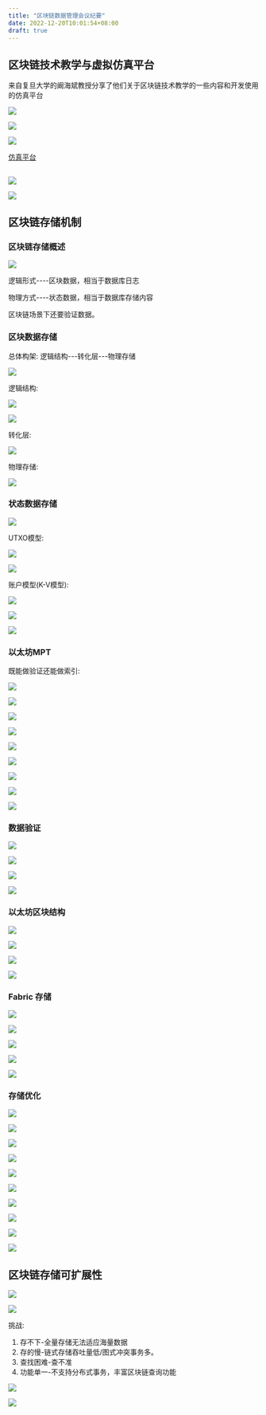```yaml
---
title: "区块链数据管理会议纪要"
date: 2022-12-20T10:01:54+08:00
draft: true
---
```


## 区块链技术教学与虚拟仿真平台

来自复旦大学的阚海斌教授分享了他们关于区块链技术教学的一些内容和开发使用的仿真平台

![](https://s2.loli.net/2022/12/20/pj94y3WEfNkogGU.png)

![](https://s2.loli.net/2022/12/20/5sGWNMnKtfqhIZR.png)

![](https://s2.loli.net/2022/12/20/XVGLWc35nKJdEye.png)

[仿真平台](https://ilab.fudan.edu.cn/blockchain/login)

## 

![](https://s2.loli.net/2022/12/20/Y6zRNikCP2QwxoK.png)

![](https://s2.loli.net/2022/12/20/hqMT8e7nKrAIUjy.png)

## 区块链存储机制

### 区块链存储概述

![](https://s2.loli.net/2022/12/23/prbUAXVulfgKa9C.png)

逻辑形式----区块数据，相当于数据库日志

物理方式----状态数据，相当于数据库存储内容

区块链场景下还要验证数据。 

### 区块数据存储

总体构架: 逻辑结构---转化层---物理存储

![](https://s2.loli.net/2022/12/23/Uo4fzSKBiqONulH.png)

逻辑结构:  

![](https://s2.loli.net/2022/12/23/UEc4XyIjozLYlC6.png)

![](https://s2.loli.net/2022/12/23/7xMEeqmjU5LQPsV.png)

转化层: 

![](https://s2.loli.net/2022/12/24/pyrXDcUw5gYSvTd.png)

物理存储:

![](https://s2.loli.net/2022/12/24/2dc78XQrC4pDnSx.png)

### 状态数据存储

![](https://s2.loli.net/2022/12/24/tcwLOETspI73Nyq.png)

UTXO模型:

![](https://s2.loli.net/2022/12/24/q9vDWzmKA7u1OZ4.png)

![](https://s2.loli.net/2022/12/24/zd61EhSgYjlKfep.png)

账户模型(K-V模型):

![](https://s2.loli.net/2022/12/24/OVTQe1PsCNZlGqd.png)

![](https://s2.loli.net/2022/12/24/RiHLGIz6t74hSxa.png)

![](https://s2.loli.net/2022/12/24/W63Q8Vm7iXDbjaC.png)

### 以太坊MPT

既能做验证还能做索引:

![](https://s2.loli.net/2022/12/24/vQNknEtsIoe4cyG.png)

![](https://s2.loli.net/2022/12/24/zJpFD8Ct2USLZgH.png)

![](https://s2.loli.net/2022/12/24/Y3DQcqMN1zUef8S.png)

![](https://s2.loli.net/2022/12/24/hIDpOsMAGnfZljo.png)

![](https://s2.loli.net/2022/12/24/TRpfPlEnQj3WZkm.png)

![](https://s2.loli.net/2022/12/24/EfkNZJPcLDp4UqW.png)

![](https://s2.loli.net/2022/12/24/tKNbhBHjZpzJrS1.png)

![](https://s2.loli.net/2022/12/24/3sBx7FaJnprcIXj.png)

![](https://s2.loli.net/2022/12/24/CHaFZmb5GWncEvt.png)

### 数据验证

![](https://s2.loli.net/2022/12/25/oMPXNDTgwHleUSC.png)

![](https://s2.loli.net/2022/12/25/tseHOYJk2K3DEaU.png)

![](https://s2.loli.net/2022/12/25/oDvBjQ5F9Km38pM.png)

![](https://s2.loli.net/2022/12/25/ILk4rJbWxu7aiE8.png)

### 以太坊区块结构

![](https://s2.loli.net/2022/12/25/MCxXWrObBYLUGRI.png)

![](https://s2.loli.net/2022/12/25/uUaH5cxzSpo7VeZ.png)

![](https://s2.loli.net/2022/12/25/qK2FuyUIQ68eZjb.png)

![](https://s2.loli.net/2022/12/25/pwgQcJ4RfZNX9YI.png)

### Fabric 存储

![](https://s2.loli.net/2022/12/25/EgC1D3c6JSHz2bm.png)

![](https://s2.loli.net/2022/12/25/wtiS4RNlzZdQpfa.png)

![](https://s2.loli.net/2022/12/25/yia9kr2PONSYJEW.png)

![](https://s2.loli.net/2022/12/25/Zr3ta5MUbe2xNyV.png)

![](https://s2.loli.net/2022/12/25/oiUQIt3jM1YaDAg.png)

### 存储优化

![](https://s2.loli.net/2022/12/25/rx7UifsLXaz8FQl.png)

![](https://s2.loli.net/2022/12/25/Fm9JrtSa1MWwfoj.png)

![](https://s2.loli.net/2022/12/25/DwC1IOuXRl3ht5Z.png)

![](https://s2.loli.net/2022/12/25/oEHcpg7z1vljL5N.png)

![](https://s2.loli.net/2022/12/25/NyCpb52fgUGX8Ij.png)

![](https://s2.loli.net/2022/12/25/a4oTO8kYwvzmbsx.png)

![](https://s2.loli.net/2022/12/25/kRCAdB9s7XMbuti.png)

![](https://s2.loli.net/2022/12/25/sLFXzHbPClG1TDA.png)

![](https://s2.loli.net/2022/12/25/MuSOyoEBkAs6TeJ.png)

![](https://s2.loli.net/2022/12/25/dkFGCgfcyuoSz4q.png)

## 区块链存储可扩展性
![](https://s2.loli.net/2022/12/25/jNzC213eBThQnVH.png)

![](https://s2.loli.net/2022/12/25/UMvQYrK4wyAlNFT.png)

挑战:

1. 存不下-全量存储无法适应海量数据
2. 存的慢-链式存储吞吐量低/图式冲突事务多。
3. 查找困难-查不准
4. 功能单一-不支持分布式事务，丰富区块链查询功能

![](https://s2.loli.net/2022/12/21/iBauZKHLTbAsGlc.png)

![](https://s2.loli.net/2022/12/25/erHm38sAfVFabNO.png)